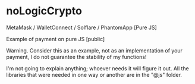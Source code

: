 # noLogicCrypto
MetaMask / WalletConnect / Solflare / PhantomApp
[Pure JS]

Example of payment on pure JS [public]

Warning. Consider this as an example, not as an implementation of your payment, I do not guarantee the stability of my functions!    

I'm not going to explain anything; whoever needs it will figure it out. All the libraries that were needed in one way or another are in the "@js" folder. 
